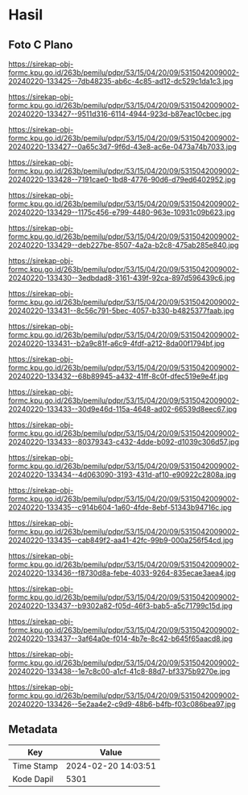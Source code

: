# Hasil

## Foto C Plano

https://sirekap-obj-formc.kpu.go.id/263b/pemilu/pdpr/53/15/04/20/09/5315042009002-20240220-133425--7db48235-ab6c-4c85-ad12-dc529c1da1c3.jpg

https://sirekap-obj-formc.kpu.go.id/263b/pemilu/pdpr/53/15/04/20/09/5315042009002-20240220-133427--9511d316-6114-4944-923d-b87eac10cbec.jpg

https://sirekap-obj-formc.kpu.go.id/263b/pemilu/pdpr/53/15/04/20/09/5315042009002-20240220-133427--0a65c3d7-9f6d-43e8-ac6e-0473a74b7033.jpg

https://sirekap-obj-formc.kpu.go.id/263b/pemilu/pdpr/53/15/04/20/09/5315042009002-20240220-133428--7191cae0-1bd8-4776-90d6-d79ed6402952.jpg

https://sirekap-obj-formc.kpu.go.id/263b/pemilu/pdpr/53/15/04/20/09/5315042009002-20240220-133429--1175c456-e799-4480-963e-10931c09b623.jpg

https://sirekap-obj-formc.kpu.go.id/263b/pemilu/pdpr/53/15/04/20/09/5315042009002-20240220-133429--deb227be-8507-4a2a-b2c8-475ab285e840.jpg

https://sirekap-obj-formc.kpu.go.id/263b/pemilu/pdpr/53/15/04/20/09/5315042009002-20240220-133430--3edbdad8-3161-439f-92ca-897d596439c6.jpg

https://sirekap-obj-formc.kpu.go.id/263b/pemilu/pdpr/53/15/04/20/09/5315042009002-20240220-133431--8c56c791-5bec-4057-b330-b4825377faab.jpg

https://sirekap-obj-formc.kpu.go.id/263b/pemilu/pdpr/53/15/04/20/09/5315042009002-20240220-133431--b2a9c81f-a6c9-4fdf-a212-8da00f1794bf.jpg

https://sirekap-obj-formc.kpu.go.id/263b/pemilu/pdpr/53/15/04/20/09/5315042009002-20240220-133432--68b89945-a432-41ff-8c0f-dfec519e9e4f.jpg

https://sirekap-obj-formc.kpu.go.id/263b/pemilu/pdpr/53/15/04/20/09/5315042009002-20240220-133433--30d9e46d-115a-4648-ad02-66539d8eec67.jpg

https://sirekap-obj-formc.kpu.go.id/263b/pemilu/pdpr/53/15/04/20/09/5315042009002-20240220-133433--80379343-c432-4dde-b092-d1039c306d57.jpg

https://sirekap-obj-formc.kpu.go.id/263b/pemilu/pdpr/53/15/04/20/09/5315042009002-20240220-133434--4d063090-3193-431d-af10-e90922c2808a.jpg

https://sirekap-obj-formc.kpu.go.id/263b/pemilu/pdpr/53/15/04/20/09/5315042009002-20240220-133435--c914b604-1a60-4fde-8ebf-51343b94716c.jpg

https://sirekap-obj-formc.kpu.go.id/263b/pemilu/pdpr/53/15/04/20/09/5315042009002-20240220-133435--cab849f2-aa41-42fc-99b9-000a256f54cd.jpg

https://sirekap-obj-formc.kpu.go.id/263b/pemilu/pdpr/53/15/04/20/09/5315042009002-20240220-133436--f8730d8a-febe-4033-9264-835ecae3aea4.jpg

https://sirekap-obj-formc.kpu.go.id/263b/pemilu/pdpr/53/15/04/20/09/5315042009002-20240220-133437--b9302a82-f05d-46f3-bab5-a5c71799c15d.jpg

https://sirekap-obj-formc.kpu.go.id/263b/pemilu/pdpr/53/15/04/20/09/5315042009002-20240220-133437--3af64a0e-f014-4b7e-8c42-b645f65aacd8.jpg

https://sirekap-obj-formc.kpu.go.id/263b/pemilu/pdpr/53/15/04/20/09/5315042009002-20240220-133438--1e7c8c00-a1cf-41c8-88d7-bf3375b9270e.jpg

https://sirekap-obj-formc.kpu.go.id/263b/pemilu/pdpr/53/15/04/20/09/5315042009002-20240220-133426--5e2aa4e2-c9d9-48b6-b4fb-f03c086bea97.jpg


## Metadata

| Key        | Value               |
| ---------- | ------------------- |
| Time Stamp | 2024-02-20 14:03:51 |
| Kode Dapil | 5301                |



